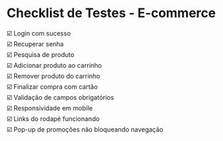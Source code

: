 # Checklist de Testes - E-commerce

☑️ Login com sucesso  
☑️ Recuperar senha  
☑️ Pesquisa de produto  
☑️ Adicionar produto ao carrinho  
☑️ Remover produto do carrinho  
☑️ Finalizar compra com cartão  
☑️ Validação de campos obrigatórios  
☑️ Responsividade em mobile  
☑️ Links do rodapé funcionando  
☑️ Pop-up de promoções não bloqueando navegação
